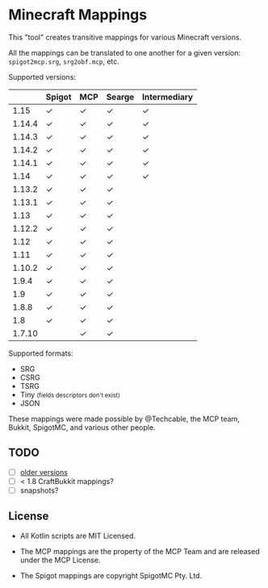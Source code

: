 # Minecraft Mappings

This "tool" creates transitive mappings for various Minecraft versions.

All the mappings can be translated to one another for a given version: `spigot2mcp.srg`, `srg2obf.mcp`, etc.

Supported versions:

|        | Spigot   | MCP      | Searge   | Intermediary |
|--------|----------|----------|----------|--------------|
| 1.15   | &#x2713; | &#x2713; | &#x2713; | &#x2713;     |
| 1.14.4 | &#x2713; | &#x2713; | &#x2713; | &#x2713;     |
| 1.14.3 | &#x2713; | &#x2713; | &#x2713; | &#x2713;     |
| 1.14.2 | &#x2713; | &#x2713; | &#x2713; | &#x2713;     |
| 1.14.1 | &#x2713; | &#x2713; | &#x2713; | &#x2713;     |
| 1.14   | &#x2713; | &#x2713; | &#x2713; | &#x2713;     |
| 1.13.2 | &#x2713; | &#x2713; | &#x2713; |              |
| 1.13.1 | &#x2713; | &#x2713; | &#x2713; |              |
| 1.13   | &#x2713; | &#x2713; | &#x2713; |              |
| 1.12.2 | &#x2713; | &#x2713; | &#x2713; |              |
| 1.12   | &#x2713; | &#x2713; | &#x2713; |              |
| 1.11   | &#x2713; | &#x2713; | &#x2713; |              |
| 1.10.2 | &#x2713; | &#x2713; | &#x2713; |              |
| 1.9.4  | &#x2713; | &#x2713; | &#x2713; |              |
| 1.9    | &#x2713; | &#x2713; | &#x2713; |              |
| 1.8.8  | &#x2713; | &#x2713; | &#x2713; |              |
| 1.8    | &#x2713; | &#x2713; | &#x2713; |              |
| 1.7.10 |          | &#x2713; | &#x2713; |              |

Supported formats:

- SRG
- CSRG
- TSRG
- Tiny <small>(fields descriptors don't exist)</small>
- JSON

These mappings were made possible by @Techcable, the MCP team, Bukkit, SpigotMC, and various other people.

## TODO

- [ ] [older versions](https://github.com/agaricusb/MinecraftRemapping)
- [ ] < 1.8 CraftBukkit mappings?
- [ ] snapshots?

## License

* All Kotlin scripts are MIT Licensed.

* The MCP mappings are the property of the MCP Team and are released under the MCP License.

* The Spigot mappings are copyright SpigotMC Pty. Ltd.
